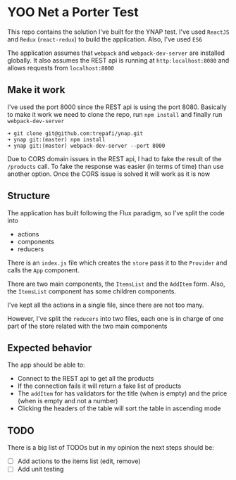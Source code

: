 # YOO Net a Porter Test


This repo contains the solution I've built for the YNAP test.
I've used `ReactJS` and `Redux` (`react-redux`) to build the application. Also, I've used `ES6`

The application assumes that `webpack` and `webpack-dev-server` are installed globally. It also assumes the REST api is running at `http:localhost:8080` and allows requests from `localhost:8000`

## Make it work
I've used the port 8000 since the REST api is using the port 8080.
Basically to make it work we need to clone the repo, run `npm install` and finally run `webpack-dev-server`

```
➜ git clone git@github.com:trepafi/ynap.git
➜ ynap git:(master) npm install
➜ ynap git:(master) webpack-dev-server --port 8000
```

Due to CORS domain issues in the REST api, I had to fake the result of the `/products` call.
To fake the response was easier (in terms of time) than use another option. Once the CORS issue is solved it will work as it is now

## Structure

The application has built following the Flux paradigm, so I've split the code into

* actions
* components
* reducers

There is an `index.js` file which creates the `store` pass it to the `Provider` and calls the `App` component.

There are two main components, the `ItemsList` and the `AddItem` form. Also, the `ItemsList` component has some children components.

I've kept all the actions in a single file, since there are not too many.

However, I've split the `reducers` into two files, each one is in charge of one part of the store related with the two main components

## Expected behavior

The app should be able to:

* Connect to the REST api to get all the products
* If the connection fails it will return a fake list of products
* The `addItem` for has validators for the title (when is empty) and the price (when is empty and not a number)
* Clicking the headers of the table will sort the table in ascending mode  

## TODO

There is a big list of TODOs but in my opinion the next steps should be:

- [ ] Add actions to the items list (edit, remove)
- [ ] Add unit testing
